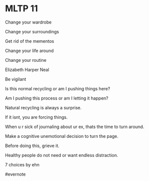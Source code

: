 # MLTP 11

Change your wardrobe

Change your surroundings

Get rid of the mementos

Change your life around

Change your routine

Elizabeth Harper Neal

Be vigilant

Is this normal recycling or am I pushing things here?

Am I pushing this process or am I letting it happen?

Natural recycling is always a surprise.

If it isnt, you are forcing things.

When u r sick of journaling about ur ex, thats the time to turn around.

Make a cognitive unemotional decision to turn the page.

Before doing this, grieve it.

Healthy people do not need or want endless distraction.

7 choices by ehn

\#evernote


